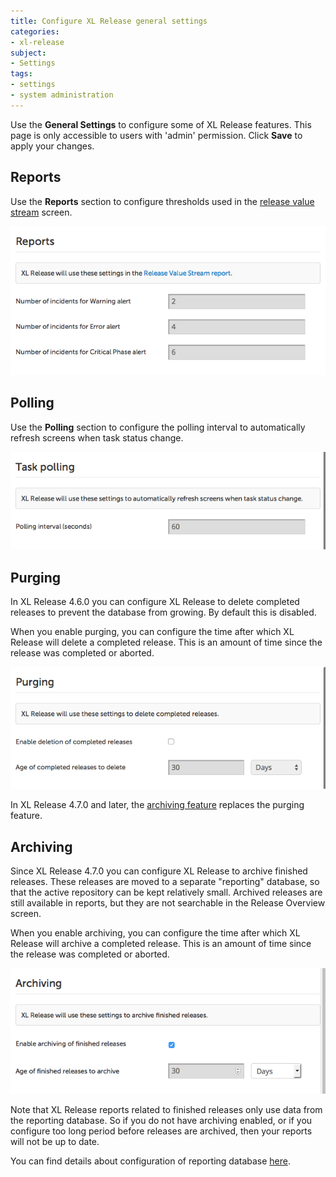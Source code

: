 ```yaml
---
title: Configure XL Release general settings
categories:
- xl-release
subject:
- Settings
tags:
- settings
- system administration
---
```


Use the **General Settings** to configure some of XL Release features. This page is only accessible to users with 'admin' permission. Click **Save** to apply your changes.

## Reports

Use the **Reports** section to configure thresholds used in the [release value stream](/xl-release/concept/reports-in-xl-release.html#release-value-stream) screen.

![Reports Settings](../images/reports-settings.png)

## Polling

Use the **Polling** section to configure the polling interval to automatically refresh screens when task status change.

![Reports Settings](../images/polling-settings.png)

## Purging

In XL Release 4.6.0 you can configure XL Release to delete completed releases to prevent the database from growing. By default this is disabled.

When you enable purging, you can configure the time after which XL Release will delete a completed release. This is an amount of time since the release was completed or aborted.

![Archiving Settings](../images/archiving-settings-purging.png)

In XL Release 4.7.0 and later, the [archiving feature](/xl-release/how-to/configure-xl-release-general-settings.html#archiving) replaces the purging feature.

## Archiving

Since XL Release 4.7.0 you can configure XL Release to archive finished releases. These releases are moved to a separate "reporting" database, so that the active repository can be kept relatively small. Archived releases are still available in reports, but they are not searchable in the Release Overview screen. 

When you enable archiving, you can configure the time after which XL Release will archive a completed release. This is an amount of time since the release was completed or aborted.

![Archiving Settings](../images/archiving-settings.png)

Note that XL Release reports related to finished releases only use data from the reporting database. So if you do not have archiving enabled, or if you configure too long period before releases are archived, then your reports will not be up to date.

You can find details about configuration of reporting database [here](/xl-release/how-to/configure-the-reporting-database.html).
